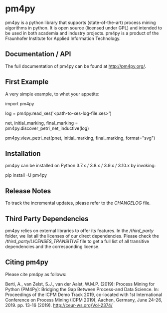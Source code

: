 # pm4py
pm4py is a python library that supports (state-of-the-art) process mining algorithms in python. 
It is open source (licensed under GPL) and intended to be used in both academia and industry projects.
pm4py is a product of the Fraunhofer Institute for Applied Information Technology.

## Documentation / API
The full documentation of pm4py can be found at http://pm4py.org/.

## First Example
A very simple example, to whet your appetite:

import pm4py

log = pm4py.read_xes('<path-to-xes-log-file.xes>')

net, initial_marking, final_marking = pm4py.discover_petri_net_inductive(log)

pm4py.view_petri_net(pnet, initial_marking, final_marking, format="svg")


## Installation
pm4py can be installed on Python 3.7.x / 3.8.x / 3.9.x / 3.10.x by invoking:

pip install -U pm4py

## Release Notes
To track the incremental updates, please refer to the *CHANGELOG* file.

## Third Party Dependencies
pm4py relies on external libraries to offer its features.
In the */third_party* folder, we list all the licenses of our direct dependencies.
Please check the */third_party/LICENSES_TRANSITIVE* file to get a full list of all transitive dependencies and the corresponding license.

## Citing pm4py
Please cite pm4py as follows:

Berti, A., van Zelst, S.J., van der Aalst, W.M.P. (2019): Process Mining for Python (PM4Py): Bridging the Gap Between Process-and Data Science. In: Proceedings of the ICPM Demo Track 2019, co-located with 1st International Conference on Process Mining (ICPM 2019), Aachen, Germany, June 24-26, 2019. pp. 13-16 (2019). http://ceur-ws.org/Vol-2374/
